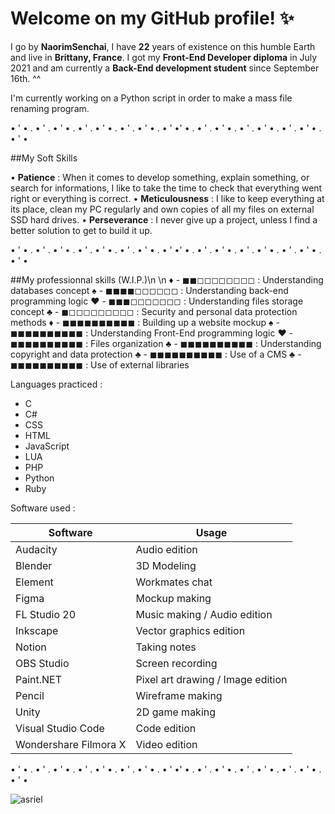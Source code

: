# Welcome on my GitHub profile! ✨


I go by **NaorimSenchai**, I have **22** years of existence on this humble Earth and live in **Brittany, France**.
I got my **Front-End Developer diploma** in July 2021 and am currently a **Back-End development student** since September 16th. ^^

I'm currently working on a Python script in order to make a mass file renaming program.

• ' • . • ' . • ' • . • ' . • ' • . • ' . • ' • . • ' •' • . • ' . • ' • . • ' . • ' • . • ' . • ' • . • ' •



##My Soft Skills

• **Patience** : When it comes to develop something, explain something, or search for informations, I like to take the time to check that everything went right or everything is correct.
• **Meticulousness** : I like to keep everything at its place, clean my PC regularly and own copies of all my files on external SSD hard drives.
• **Perseverance** : I never give up a project, unless I find a better solution to get to build it up.



• ' • . • ' . • ' • . • ' . • ' • . • ' . • ' • . • ' •' • . • ' . • ' • . • ' . • ' • . • ' . • ' • . • ' •



##My professionnal skills (W.I.P.)\n
\n
♦ - ◼◼◻◻◻◻◻◻◻◻ : Understanding databases concept
♠ - ◼◼◼◼◻◻◻◻◻◻ : Understanding back-end programming logic
♥ - ◼◼◼◻◻◻◻◻◻◻ : Understanding files storage concept
♣ - ◼◻◻◻◻◻◻◻◻◻ : Security and personal data protection methods
♦ - ◼◼◼◼◼◼◼◼◼◼ : Building up a website mockup
♠ - ◼◼◼◼◼◼◼◼◼◼ : Understanding Front-End programming logic
♥ - ◼◼◼◼◼◼◼◼◼◼ : Files organization
♣ - ◼◼◼◼◼◼◼◼◼◼ : Understanding copyright and data protection
♣ - ◼◼◼◼◼◼◼◼◼◼ : Use of a CMS
♣ - ◼◼◼◼◼◼◼◼◼◼ : Use of external libraries

Languages practiced :
- C
- C#
- CSS
- HTML
- JavaScript
- LUA
- PHP
- Python
- Ruby

Software used :

| Software | Usage |
| ----------- | ----------- |
| Audacity | Audio edition |
| Blender | 3D Modeling |
| Element | Workmates chat |
| Figma | Mockup making |
| FL Studio 20 | Music making / Audio edition |
| Inkscape | Vector graphics edition |
| Notion | Taking notes |
| OBS Studio | Screen recording |
| Paint.NET | Pixel art drawing / Image edition |
| Pencil | Wireframe making |
| Unity | 2D game making |
| Visual Studio Code | Code edition |
| Wondershare Filmora X | Video edition |



• ' • . • ' . • ' • . • ' . • ' • . • ' . • ' • . • ' •' • . • ' . • ' • . • ' . • ' • . • ' . • ' • . • ' •



![asriel](https://images.unsplash.com/photo-1548247416-ec66f4900b2e?ixid=MnwxMjA3fDB8MHxwaG90by1wYWdlfHx8fGVufDB8fHx8&ixlib=rb-1.2.1&auto=format&fit=crop&w=720&q=80)

<!--
**NaorimSenchai/NaorimSenchai** is a ✨ _special_ ✨ repository because its `README.md` (this file) appears on your GitHub profile.

Here are some ideas to get you started:

- 🔭 I’m currently working on ...
- 🌱 I’m currently learning ...
- 👯 I’m looking to collaborate on ...
- 🤔 I’m looking for help with ...
- 💬 Ask me about ...
- 📫 How to reach me: ...
- 😄 Pronouns: ...
- ⚡ Fun fact: ...
-->
